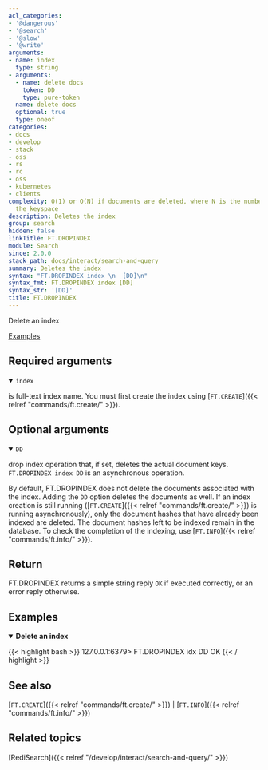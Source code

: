 ```yaml
---
acl_categories:
- '@dangerous'
- '@search'
- '@slow'
- '@write'
arguments:
- name: index
  type: string
- arguments:
  - name: delete docs
    token: DD
    type: pure-token
  name: delete docs
  optional: true
  type: oneof
categories:
- docs
- develop
- stack
- oss
- rs
- rc
- oss
- kubernetes
- clients
complexity: O(1) or O(N) if documents are deleted, where N is the number of keys in
  the keyspace
description: Deletes the index
group: search
hidden: false
linkTitle: FT.DROPINDEX
module: Search
since: 2.0.0
stack_path: docs/interact/search-and-query
summary: Deletes the index
syntax: "FT.DROPINDEX index \n  [DD]\n"
syntax_fmt: FT.DROPINDEX index [DD]
syntax_str: '[DD]'
title: FT.DROPINDEX
---
```


Delete an index

[Examples](#examples)

## Required arguments

<details open>
<summary><code>index</code></summary>

is full-text index name. You must first create the index using [`FT.CREATE`]({{< relref "commands/ft.create/" >}}).
</details>

## Optional arguments

<details open>
<summary><code>DD</code></summary>

drop index operation that, if set, deletes the actual document keys. `FT.DROPINDEX index DD` is an asynchronous operation.

By default, FT.DROPINDEX does not delete the documents associated with the index. Adding the `DD` option deletes the documents as well. 
If an index creation is still running ([`FT.CREATE`]({{< relref "commands/ft.create/" >}}) is running asynchronously), only the document hashes that have already been indexed are deleted. 
The document hashes left to be indexed remain in the database.
To check the completion of the indexing, use [`FT.INFO`]({{< relref "commands/ft.info/" >}}).

</details>

## Return

FT.DROPINDEX returns a simple string reply `OK` if executed correctly, or an error reply otherwise.

## Examples

<details open>
<summary><b>Delete an index</b></summary>

{{< highlight bash >}}
127.0.0.1:6379> FT.DROPINDEX idx DD
OK
{{< / highlight >}}
</details>

## See also

[`FT.CREATE`]({{< relref "commands/ft.create/" >}}) | [`FT.INFO`]({{< relref "commands/ft.info/" >}})

## Related topics

[RediSearch]({{< relref "/develop/interact/search-and-query/" >}})
